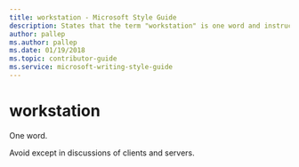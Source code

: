 ```yaml
---
title: workstation - Microsoft Style Guide
description: States that the term "workstation" is one word and instructs to avoid except in discussions of clients and servers.
author: pallep
ms.author: pallep
ms.date: 01/19/2018
ms.topic: contributor-guide
ms.service: microsoft-writing-style-guide
---
```


# workstation

One word. 

Avoid except in discussions of clients and servers. 
